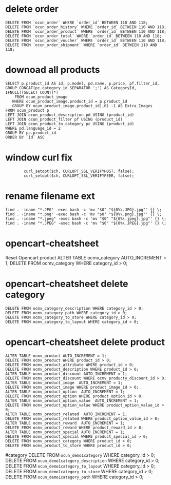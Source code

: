 # delete order
	DELETE FROM `ocun_order` WHERE `order_id` BETWEEN 110 AND 118;
	DELETE FROM `ocun_order_history` WHERE `order_id` BETWEEN 110 AND 118;
	DELETE FROM `ocun_order_product` WHERE `order_id` BETWEEN 110 AND 118;
	DELETE FROM `ocun_order_total` WHERE `order_id` BETWEEN 110 AND 118;
	DELETE FROM `ocun_order_voucher` WHERE `order_id` BETWEEN 110 AND 118;
	DELETE FROM `ocun_order_shipment` WHERE `order_id` BETWEEN 110 AND 118;
	
# downoad all products 
	SELECT p.product_id AS id, p.model, pd.name, p.price, pf.filter_id, GROUP_CONCAT(pc.category_id SEPARATOR ';') AS CategoryId, IFNULL((SELECT COUNT(*) 
	    FROM ocun_product_image 
	   WHERE ocun_product_image.product_id = p.product_id
	   GROUP BY ocun_product_image.product_id),0) -1 AS Extra_Images
	FROM ocun_product p
	LEFT JOIN ocun_product_description pd USING (product_id)
	LEFT JOIN ocun_product_filter pf USING (product_id)  
	LEFT JOIN ocun_product_to_category pc USING (product_id)
	WHERE pd.language_id = 2
	GROUP BY pc.product_id
	ORDER BY `id` ASC
# window curl fix

			curl_setopt($ch, CURLOPT_SSL_VERIFYHOST, false);
			curl_setopt($ch, CURLOPT_SSL_VERIFYPEER, false);

# rename filename ext

	find . -iname "*.JPG" -exec bash -c 'mv "$0" "${0%\.JPG}.jpg"' {} \;
	find . -iname "*.png" -exec bash -c 'mv "$0" "${0%\.png}.jpg"' {} \;
	find . -iname "*.jpeg" -exec bash -c 'mv "$0" "${0%\.jpeg}.jpg"' {} \;
	find . -iname "*.JPEG" -exec bash -c 'mv "$0" "${0%\.JPEG}.jpg"' {} \;


# opencart-cheatsheet
Reset Opencart product 
      ALTER TABLE ocmv_category  AUTO_INCREMENT = 1;
      DELETE FROM ocmv_category WHERE category_id > 0;

# opencart-cheatsheet delete category
	DELETE FROM ocmv_category_description WHERE category_id > 0;
	DELETE FROM ocmv_category_path WHERE category_id > 0;
	DELETE FROM ocmv_category_to_store WHERE category_id > 0;
	DELETE FROM ocmv_category_to_layout WHERE category_id > 0;

# opencart-cheatsheet delete product
	ALTER TABLE ocmv_product AUTO_INCREMENT = 1;
	DELETE FROM ocmv_product WHERE product_id > 0;
	DELETE FROM ocmv_product_attribute WHERE product_id > 0;
	DELETE FROM ocmv_product_description WHERE product_id > 0;
	ALTER TABLE ocmv_product_discount AUTO_INCREMENT = 1;
	DELETE FROM ocmv_product_discount WHERE ocmv_producty_discount_id > 0;
	ALTER TABLE ocmv_product_image  AUTO_INCREMENT = 1;
	DELETE FROM ocmv_product_image WHERE product_image_id > 0;
	ALTER TABLE ocmv_product_option  AUTO_INCREMENT = 1;
	DELETE FROM ocmv_product_option WHERE product_option_id > 0;
	ALTER TABLE ocmv_product_option_value  AUTO_INCREMENT = 1;
	DELETE FROM ocmv_product_option_value WHERE product_option_value_id > 0;
	ALTER TABLE ocmv_product_related  AUTO_INCREMENT = 1;
	DELETE FROM ocmv_product_related WHERE product_option_value_id > 0;
	ALTER TABLE ocmv_product_reward  AUTO_INCREMENT = 1;
	DELETE FROM ocmv_product_reward WHERE product_reward_id > 0;
	ALTER TABLE ocmv_product_special AUTO_INCREMENT = 1;
	DELETE FROM ocmv_product_special WHERE product_special_id > 0;
	DELETE FROM ocmv_product_categoty WHERE product_id > 0;
	DELETE FROM ocmv_product_to_store WHERE product_id > 0;




#category
DELETE FROM `ocun_demo1category` WHERE category_id > 0;
DELETE FROM `ocun_demo1category_description` WHERE category_id > 0;
DELETE FROM `ocun_demo1category_to_layout` WHERE category_id > 0;
DELETE FROM `ocun_demo1category_to_store` WHERE category_id > 0;
DELETE FROM `ocun_demo1category_path` WHERE category_id > 0;
